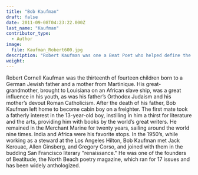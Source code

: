 ```yaml
---
title: "Bob Kaufman"
draft: false
date: 2011-09-08T04:23:22.000Z
last_name: "Kaufman"
contributor_type:
  - Author
image:
  file: Kaufman_Robert600.jpg
description: "Robert Kaufman was one a Beat Poet who helped define the “San Francisco Renaissance” poetry movement"
weight:
---
```


Robert Cornell Kaufman was the thirteenth of fourteen children born to a German Jewish father and a mother from Martinique. His great-grandmother, brought to Louisiana on an African slave ship, was a great influence in his youth, as was his father’s Orthodox Judaism and his mother’s devout Roman Catholicism. After the death of his father, Bob Kaufman left home to become cabin boy on a freighter. The first mate took a fatherly interest in the 13-year-old boy, instilling in him a thirst for literature and the arts, providing him with books by the world’s great writers. He remained in the Merchant Marine for twenty years, sailing around the world nine times. India and Africa were his favorite stops. In the 1950’s, while working as a steward at the Los Angeles Hilton, Bob Kaufman met Jack Kerouac, Allen Ginsberg, and Gregory Corso, and joined with them in the budding San Francisco literary "renaissance." He was one of the founders of Beatitude, the North Beach poetry magazine, which ran for 17 issues and has been widely anthologized.

